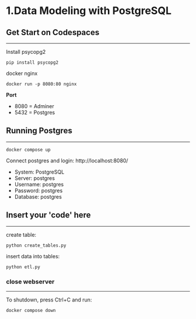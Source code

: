 # 1.Data Modeling with PostgreSQL

## Get Start on Codespaces
---------------------------------------

Install psycopg2
`````````````````````````````````````````````
pip install psycopg2
`````````````````````````````````````````````

docker nginx
`````````````````````````````````````````````
docker run -p 8080:80 nginx
`````````````````````````````````````````````

**Port**  

* 8080 = Adminer
* 5432 = Postgres

## Running Postgres
----------------------------------------

`````````````````````````````````````````````
docker compose up
`````````````````````````````````````````````

Connect postgres and login: http://localhost:8080/

* System: PostgreSQL
* Server: postgres
* Username: postgres
* Password: postgres
* Database: postgres

## Insert your 'code' here
----------------------------------------

create table:

`````````````````````````````````````````````
python create_tables.py
`````````````````````````````````````````````

insert data into tables:

`````````````````````````````````````````````
python etl.py
`````````````````````````````````````````````

### close webserver
----------------------------------------
To shutdown, press Ctrl+C and run: 
`````````````````````````````````````````````
docker compose down
`````````````````````````````````````````````